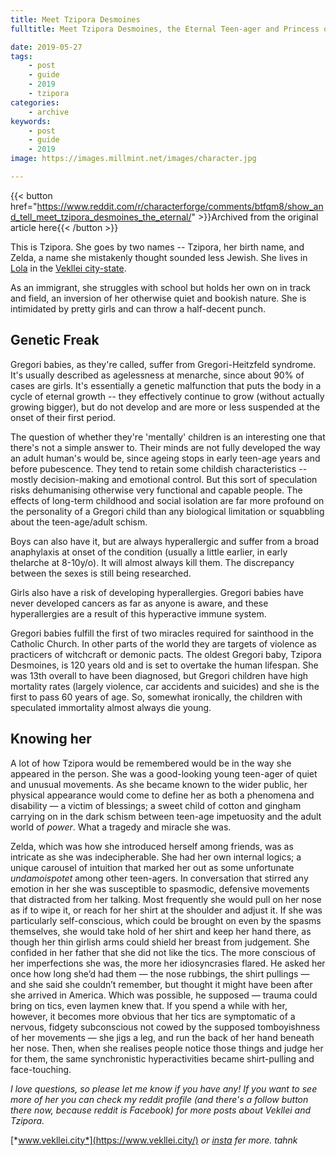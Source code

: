 ```yaml
---
title: Meet Tzipora Desmoines
fulltitle: Meet Tzipora Desmoines, the Eternal Teen-ager and Princess of the Earth

date: 2019-05-27
tags:
    - post
    - guide
    - 2019
    - tzipora
categories:
    - archive
keywords:
    - post
    - guide
    - 2019
image: https://images.millmint.net/images/character.jpg

---
```

{{< button href="https://www.reddit.com/r/characterforge/comments/btfqm8/show_and_tell_meet_tzipora_desmoines_the_eternal/" >}}Archived from the original article here{{< /button >}}


This is Tzipora. She goes by two names -- Tzipora, her birth name, and Zelda, a name she mistakenly thought sounded less Jewish. She lives in [Lola](https://www.reddit.com/r/worldbuilding/comments/blqcwl/utopia_the_participatory_economy_of_vekllei/) in the [Vekllei city-state](https://i1.wp.com/vekllei.city/wp-content/uploads/2018/11/img_0555.png?ssl=1).

As an immigrant, she struggles with school but holds her own on in track and field, an inversion of her otherwise quiet and bookish nature. She is intimidated by pretty girls and can throw a half-decent punch.

## Genetic Freak

Gregori babies, as they're called, suffer from Gregori-Heitzfeld syndrome. It's usually described as agelessness at menarche, since about 90% of cases are girls. It's essentially a genetic malfunction that puts the body in a cycle of eternal growth -- they effectively continue to grow (without actually growing bigger), but do not develop and are more or less suspended at the onset of their first period.

The question of whether they're 'mentally' children is an interesting one that there's not a simple answer to. Their minds are not fully developed the way an adult human's would be, since ageing stops in early teen-age years and before pubescence. They tend to retain some childish characteristics -- mostly decision-making and emotional control. But this sort of speculation risks dehumanising otherwise very functional and capable people. The effects of long-term childhood and social isolation are far more profound on the personality of a Gregori child than any biological limitation or squabbling about the teen-age/adult schism.

Boys can also have it, but are always hyperallergic and suffer from a broad anaphylaxis at onset of the condition (usually a little earlier, in early thelarche at 8-10y/o). It will almost always kill them. The discrepancy between the sexes is still being researched.

Girls also have a risk of developing hyperallergies. Gregori babies have never developed cancers as far as anyone is aware, and these hyperallergies are a result of this hyperactive immune system.

Gregori babies fulfill the first of two miracles required for sainthood in the Catholic Church. In other parts of the world they are targets of violence as practicers of witchcraft or demonic pacts. The oldest Gregori baby, Tzipora Desmoines, is 120 years old and is set to overtake the human lifespan. She was 13th overall to have been diagnosed, but Gregori children have high mortality rates (largely violence, car accidents and suicides) and she is the first to pass 60 years of age. So, somewhat ironically, the children with speculated immortality almost always die young.

## Knowing her

A lot of how Tzipora would be remembered would be in the way she appeared in the person. She was a good-looking young teen-ager of quiet and unusual movements. As she became known to the wider public, her physical appearance would come to define her as both a phenomena and disability — a victim of blessings; a sweet child of cotton and gingham carrying on in the dark schism between teen-age impetuosity and the adult world of *power*. What a tragedy and miracle she was.

Zelda, which was how she introduced herself among friends, was as intricate as she was indecipherable. She had her own internal logics; a unique carousel of intuition that marked her out as some unfortunate *undamoispotet* among other teen-agers. In conversation that stirred any emotion in her she was susceptible to spasmodic, defensive movements that distracted from her talking. Most frequently she would pull on her nose as if to wipe it, or reach for her shirt at the shoulder and adjust it. If she was particularly self-conscious, which could be brought on even by the spasms themselves, she would take hold of her shirt and keep her hand there, as though her thin girlish arms could shield her breast from judgement. She confided in her father that she did not like the tics. The more conscious of her imperfections she was, the more her idiosyncrasies flared. He asked her once how long she’d had them — the nose rubbings, the shirt pullings — and she said she couldn’t remember, but thought it might have been after she arrived in America. Which was possible, he supposed — trauma could bring on tics, even laymen knew that. If you spend a while with her, however, it becomes more obvious that her tics are symptomatic of a nervous, fidgety subconscious not cowed by the supposed tomboyishness of her movements — she jigs a leg, and run the back of her hand beneath her nose. Then, when she realises people notice those things and judge her for them, the same synchronistic hyperactivities became shirt-pulling and face-touching.

*I love questions, so please let me know if you have any! If you want to see more of her you can check my reddit profile (and there's a follow button there now, because reddit is Facebook) for more posts about Vekllei and Tzipora.*

[*www.vekllei.city*](https://www.vekllei.city/) *or* [*insta*](https://www.instagram.com/melon.kony/) *fer more. tahnk*
